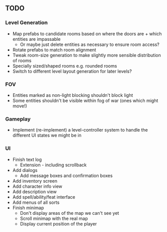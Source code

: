 ## TODO

### Level Generation 
- Map prefabs to candidate rooms based on where the doors are + which entities are impassable
    - Or maybe just delete entities as necessary to ensure room access?
- Rotate prefabs to match room alignment
- Tweak room-size generation to make slightly more sensible distribution of rooms 
- Specially sized/shaped rooms e.g. rounded rooms 
- Switch to different level layout generation for later levels? 

### FOV 
- Entities marked as non-light blocking shouldn't block light 
- Some entities shouldn't be visible within fog of war (ones which might move!)

### Gameplay 
- Implement (re-implement) a level-controller system to handle the different UI states we might be in  

### UI
- Finish text log 
    -  Extension - including scrollback
- Add dialogs
    - Add message boxes and confirmation boxes
- Add inventory screen
- Add character info view 
- Add description view 
- Add spell/ability/feat interface 
- Add menus of all sorts 
- Finish minimap 
    - Don't display areas of the map we can't see yet 
    - Scroll minimap with the real map
    - Display current position of the player 